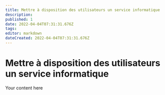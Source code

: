 ```yaml
---
title: Mettre à disposition des utilisateurs un service informatique
description: 
published: 1
date: 2022-04-04T07:31:31.676Z
tags: 
editor: markdown
dateCreated: 2022-04-04T07:31:31.676Z
---
```


# Mettre à disposition des utilisateurs un service informatique
Your content here